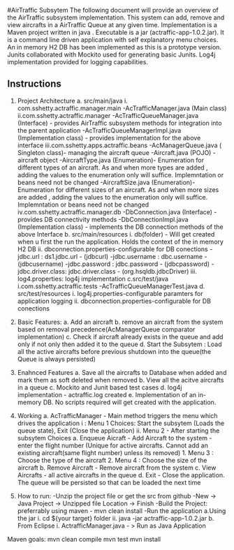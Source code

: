 #AirTraffic Subsytem
The following document will provide an overview of the AirTraffic subsystem implementation. 
This system can add, remove and view aircrafts in a AirTraffic Queue at any given time.
Implementation is a Maven project written in java . Executable is a jar (actraffic-app-1.0.2.jar).
It is a command line driven application with self explanatory menu choices.
An in memory H2 DB has been implemented as this is a prototype version.
Junits collaborated with Mockito used for generating basic Junits.
Log4j implementation provided for logging capabilities.


## Instructions

1. Project Architecture
	a. src/main/java
		i. com.sshetty.actraffic.manager.main
			-AcTrafficManager.java (Main class)
		ii.com.sshetty.actraffic.manager
			-AcTrafficQueueManager.java (Interface) - provides AirTraffic subsystem methods for integration into the parent application
			-AcTrafficQueueManagerImpl.java (Implementation class) - provides implementation for the above interface
		iii.com.sshetty.apps.actraffic.beans
			-AcManagerQueue.java ( Singleton class)- managing the aircraft queue
			-Aircraft.java (POJO) - aircraft object
			-AircraftType.java (Enumeration)- Enumeration for different types of an aircraft. As and when more types are added , adding the values to the enumeration only will suffice. Implemntation or beans need not be changed 
			-AircraftSize.java (Enumeration)- Enumeration for different sizes of an aircraft. As and when more sizes are added , adding the values to the enumeration only will suffice. Implemntation or beans need not be changed 
		iv.com.sshetty.actraffic.manager.db
			-DbConnection.java (Interface) - provides DB connectivity methods
			-DbConnectionImpl.java (Implementation class) - implements the DB connection methods of the above Interface 
	b. 	src/main/resources
		i.  db(folder) - Will get created when u first the run the application. Holds the context of the in memory H2 DB
		ii. dbconnection.properties-configurable for DB conections
			-jdbc.url : ds1.jdbc.url - (jdbcurl)
			-jdbc.username : dbc.username - (jdbcusername)
			-jdbc.password : jdbc.password - (jdbcpassword)
			-jdbc.driver.class: jdbc.driver.class - (org.hsqldb.jdbcDriver)
		iii. log4.properties: log4j implementation
	c.src/test/java
		i.com.sshetty.actraffic.tests
			-AcTrafficQueueManagerTest.java
	d. src/test/resources
		i.  log4j.properties-configurable paramters for application logging
		ii. dbconnection.properties-configurable for DB conections
		
2. Basic Features:
	a. Add an aircraft
	b. remove an aircraft from the system based on removal precedence(AcManagerQueue comparator implementation)
	c. Check if aircraft already exists in the queue and add only if not only then added it to the queue
	d. Start the Subsytem : Load all the active aircrafts before previous shutdown into the queue(the Queue is always persisted)
	
3. Enahnced Features
	a. Save all the aircrafts to Database when added and mark them as soft deleted when removed
	b. View all the acitve aircrafts in a queue
	c. Mockito and Junit based test cases
	d. log4j implementation - actraffic.log created
	e. Implementation of an in-memory DB. No scripts required will get created with the application.
		
3. Working
	a. AcTrafficManager - Main method triggers the menu which drives the application
		i : Menu 1
			Choices: Start the subsytem (Loads the queue state), Exit (Close the application)
		ii. Menu 2 - After starting the subsytem
			Choices
			a. Enqueue Aicraft - Add Aircraft to the system - enter the flight number (Unique for active aircrafts. Cannot add an existing aircraft(same flight number) unless its removed)
				1. Menu 3 : Choose the type of the aircraft
				2. Menu 4 : Choose the size of the aircraft
			b. Remove Aircraft - Remove aircraft from the system
			c. View Aircrafts - all active aircrafts in the queue
			d. Exit - Close the application. The queue will be persisted so that can be loaded the next time

4. How to run:
	-Unzip the project file or get the src from github
	-New -> Java Project -> Unzipped file Location -> Finish
	-Build the Project: preferrably using maven - mvn clean install
	-Run the application
		a.Using the jar
			i. cd ${your target} folder
			ii. java -jar actraffic-app-1.0.2.jar
		b. From Eclipse
			i. ActrafficManager.java - > Run as Java Application


Maven goals:
mvn clean compile
mvn test
mvn install
